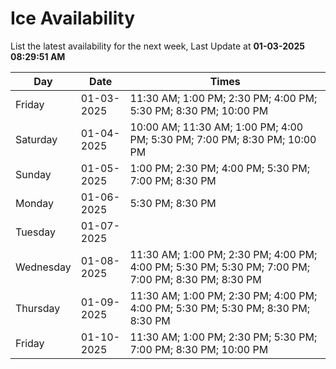 # Ice Availability

List the latest availability for the next week, Last Update at **01-03-2025 08:29:51 AM**

| Day         | Date        | Times       |
| ----------- | ----------- | ----------- |
|Friday|01-03-2025|11:30 AM; 1:00 PM; 2:30 PM; 4:00 PM; 5:30 PM; 8:30 PM; 10:00 PM|
|Saturday|01-04-2025|10:00 AM; 11:30 AM; 1:00 PM; 4:00 PM; 5:30 PM; 7:00 PM; 8:30 PM; 10:00 PM|
|Sunday|01-05-2025|1:00 PM; 2:30 PM; 4:00 PM; 5:30 PM; 7:00 PM; 8:30 PM|
|Monday|01-06-2025|5:30 PM; 8:30 PM|
|Tuesday|01-07-2025||
|Wednesday|01-08-2025|11:30 AM; 1:00 PM; 2:30 PM; 4:00 PM; 4:00 PM; 5:30 PM; 5:30 PM; 7:00 PM; 7:00 PM; 8:30 PM; 8:30 PM|
|Thursday|01-09-2025|11:30 AM; 1:00 PM; 2:30 PM; 4:00 PM; 4:00 PM; 5:30 PM; 5:30 PM; 8:30 PM; 8:30 PM|
|Friday|01-10-2025|11:30 AM; 1:00 PM; 2:30 PM; 5:30 PM; 7:00 PM; 8:30 PM; 10:00 PM|
